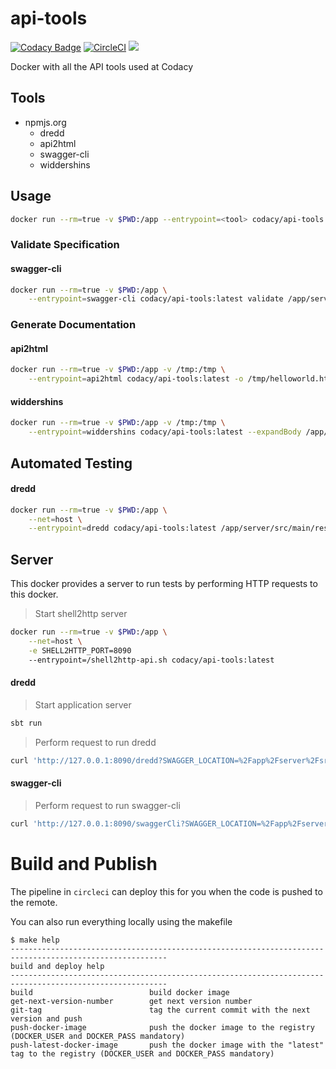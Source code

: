 # api-tools

[![Codacy Badge](https://api.codacy.com/project/badge/Grade/efc2aea3f63c404b9237478bd8dc370d)](https://www.codacy.com/app/Codacy/api-tools?utm_source=github.com&amp;utm_medium=referral&amp;utm_content=codacy/api-tools&amp;utm_campaign=Badge_Grade)
[![CircleCI](https://circleci.com/gh/codacy/api-tools.svg?style=svg)](https://circleci.com/gh/codacy/api-tools)
[![](https://images.microbadger.com/badges/version/codacy/api-tools.svg)](https://microbadger.com/images/codacy/api-tools "Get your own version badge on microbadger.com")

Docker with all the API tools used at Codacy

## Tools

* npmjs.org
    * dredd
    * api2html
    * swagger-cli
    * widdershins

## Usage

```sh
docker run --rm=true -v $PWD:/app --entrypoint=<tool> codacy/api-tools:latest
```

### Validate Specification

#### swagger-cli

```sh
docker run --rm=true -v $PWD:/app \
    --entrypoint=swagger-cli codacy/api-tools:latest validate /app/server/src/main/resources/api.yaml
```

### Generate Documentation

#### api2html

```sh
docker run --rm=true -v $PWD:/app -v /tmp:/tmp \
    --entrypoint=api2html codacy/api-tools:latest -o /tmp/helloworld.html /app/server/src/main/resources/api.yaml
```

#### widdershins

```sh
docker run --rm=true -v $PWD:/app -v /tmp:/tmp \
    --entrypoint=widdershins codacy/api-tools:latest --expandBody /app/server/src/main/resources/api.yaml -o /tmp/worker-api.md
```

## Automated Testing

#### dredd

```sh
docker run --rm=true -v $PWD:/app \
    --net=host \
    --entrypoint=dredd codacy/api-tools:latest /app/server/src/main/resources/api.yaml http://127.0.0.1:8080
```

## Server

This docker provides a server to run tests by performing HTTP requests to this docker.

> Start shell2http server

```sh
docker run --rm=true -v $PWD:/app \
    --net=host \
    -e SHELL2HTTP_PORT=8090
    --entrypoint=/shell2http-api.sh codacy/api-tools:latest
```

#### dredd

> Start application server

```sh
sbt run
```

> Perform request to run dredd

```sh
curl 'http://127.0.0.1:8090/dredd?SWAGGER_LOCATION=%2Fapp%2Fserver%2Fsrc%2Fmain%2Fresources%2Fapi.yaml&SERVER_URL=http%3A%2F%2F127.0.0.1%3A8080'
```

#### swagger-cli

> Perform request to run swagger-cli

```sh
curl 'http://127.0.0.1:8090/swaggerCli?SWAGGER_LOCATION=%2Fapp%2Fserver%2Fsrc%2Fmain%2Fresources%2Fapi.yaml'
```

# Build and Publish

The pipeline in `circleci` can deploy this for you when the code is pushed to the remote.

You can also run everything locally using the makefile
```
$ make help
---------------------------------------------------------------------------------------------------------
build and deploy help
---------------------------------------------------------------------------------------------------------
build                          build docker image
get-next-version-number        get next version number
git-tag                        tag the current commit with the next version and push
push-docker-image              push the docker image to the registry (DOCKER_USER and DOCKER_PASS mandatory)
push-latest-docker-image       push the docker image with the "latest" tag to the registry (DOCKER_USER and DOCKER_PASS mandatory)
```
